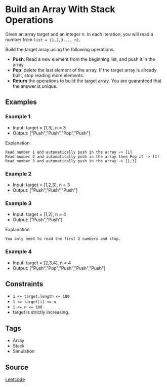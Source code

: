 # Build an Array With Stack Operations

Given an array target and an integer n. In each iteration, you will read a
number from `list = {1,2,3..., n}`.

Build the target array using the following operations:

- **Push**: Read a new element from the beginning list, and push it in the
  array.
- **Pop**: delete the last element of the array. If the target array is already
  built, stop reading more elements.
- **Return** the operations to build the target array. You are guaranteed that
  the answer is unique.

## Examples
### Example 1
- Input: target = [1,3], n = 3
- Output: ["Push","Push","Pop","Push"]

Explanation

```
Read number 1 and automatically push in the array -> [1]
Read number 2 and automatically push in the array then Pop it -> [1]
Read number 3 and automatically push in the array -> [1,3]
```

### Example 2
- Input: target = [1,2,3], n = 3
- Output: ["Push","Push","Push"]

### Example 3
- Input: target = [1,2], n = 4
- Output: ["Push","Push"]

Explanation
```
You only need to read the first 2 numbers and stop.
```

### Example 4

- Input: target = [2,3,4], n = 4
- Output: ["Push","Pop","Push","Push","Push"]

## Constraints

- `1 <= target.length <= 100`
- `1 <= target[i] <= n`
- `1 <= n <= 100`
- target is strictly increasing.

## Tags
- Array
- Stack
- Simulation

## Source
[Leetcode](https://leetcode.com/problems/build-an-array-with-stack-operations/)
